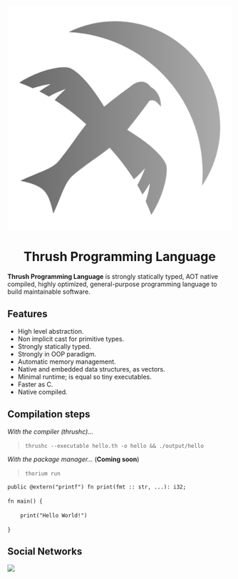 <p align="center">
  <img src= "https://github.com/thrushlang/.github/blob/main/assets/Thrush.png" alt= "logo" style= "width: 2hv; height: 2hv;"> </img>
</p>

<h1 align="center">Thrush Programming Language</h1>

**Thrush Programming Language** is strongly statically typed, AOT native compiled, highly optimized, general-purpose programming language to build maintainable software.

## Features 

- High level abstraction.
- Non implicit cast for primitive types.
- Strongly statically typed.
- Strongly in OOP paradigm.
- Automatic memory management.
- Native and embedded data structures, as vectors.
- Minimal runtime; is equal so tiny executables.
- Faster as C.
- Native compiled.


## Compilation steps

*With the compiler (thrushc)...*

> `thrushc --executable hello.th -o hello && ./output/hello`

*With the package manager...* (**Coming soon**)

> `thorium run`

```
public @extern("printf") fn print(fmt :: str, ...): i32;

fn main() {

    print("Hello World!")

}
```

## Social Networks

[![](https://dcbadge.limes.pink/api/server/https://discord.gg/DJaVs4kM9U)](https://discord.gg/DJaVs4kM9U)
